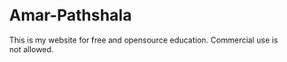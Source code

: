 # Amar-Pathshala
This is my website for free and opensource education. Commercial use is not allowed.
